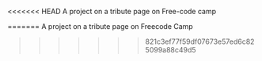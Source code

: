 <<<<<<< HEAD
A project on a tribute page on Free-code  camp

=======
A project on a tribute page on Freecode Camp
>>>>>>> 821c3ef77f59df07673e57ed6c825099a88c49d5
